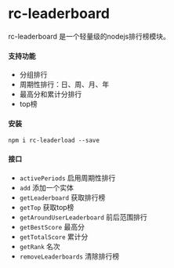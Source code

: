 # rc-leaderboard

rc-leaderboard 是一个轻量级的nodejs排行榜模块。

#### 支持功能

- 分组排行
- 周期性排行：日、周、月、年
- 最高分和累计分排行
- top榜

#### 安装

```
npm i rc-leaderload --save
```

#### 接口

- `activePeriods` 启用周期性排行
- `add` 添加一个实体
- `getLeaderboard` 获取排行榜
- `getTop` 获取top榜
- `getAroundUserLeaderboard` 前后范围排行
- `getBestScore` 最高分
- `getTotalScore` 累计分
- `getRank` 名次
- `removeLeaderboards` 清除排行榜


